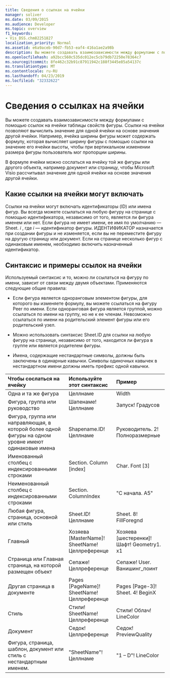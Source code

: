 ```yaml
---
title: Сведения о ссылках на ячейки
manager: soliver
ms.date: 03/09/2015
ms.audience: Developer
ms.topic: overview
f1_keywords:
- Vis_DSS.chm82251827
localization_priority: Normal
ms.assetid: e6a9aceb-90d7-fb53-eaf4-416a1ae2a98b
description: Вы можете создавать взаимозависимости между формулами с помощью ссылок на ячейки таблицы свойств фигуры. Ссылки на ячейки позволяют вычислить значение для одной ячейки на основе значения другой ячейки. Например, ячейка ширины фигуры может содержать формулу, которая вычисляет ширину фигуры с помощью ссылки на значение его ячейки высоты, чтобы при вертикальном изменении размера фигуры пользователь мог пропорции ширины.
ms.openlocfilehash: a92bcc560c535dc012ec5cb79db72250e78364c7
ms.sourcegitcommit: 8fe462c32b91c87911942c188f3445e85a54137c
ms.translationtype: MT
ms.contentlocale: ru-RU
ms.lasthandoff: 04/23/2019
ms.locfileid: "32332622"
---
```

# <a name="about-cell-references"></a>Сведения о ссылках на ячейки

Вы можете создавать взаимозависимости между формулами с помощью ссылок на ячейки таблицы свойств фигуры. Ссылки на ячейки позволяют вычислить значение для одной ячейки на основе значения другой ячейки. Например, ячейка ширины фигуры может содержать формулу, которая вычисляет ширину фигуры с помощью ссылки на значение его ячейки высоты, чтобы при вертикальном изменении размера фигуры пользователь мог пропорции ширины.
  
В формуле ячейки можно сослаться на ячейку той же фигуры или другого объекта, например документ или страницу, чтобы Microsoft Visio рассчитывал значение для одной ячейки на основе значения другой ячейки.
  
## <a name="what-cell-references-can-include"></a>Какие ссылки на ячейки могут включать

Ссылки на ячейки могут включать идентификаторы (ID) или имена фигур. Вы всегда можете ссылаться на любую фигуру на странице с помощью идентификатора, независимо от того, является ли фигура именем или нет. Если фигура не имеет имени, ее имя по умолчанию — Sheet. *i* , где *i* — идентификатор фигуры. ИДЕНТИФИКАТОР назначается при создании фигуры и не изменяется, если вы не переместите фигуру на другую страницу или документ. Если на странице несколько фигур с одинаковым именем, необходимо включить назначенный идентификатор. 
  
## <a name="cell-reference-syntax-and-examples"></a>Синтаксис и примеры ссылок на ячейки

Используемый синтаксис и то, можно ли ссылаться на фигуру по имени, зависит от связи между двумя объектами. Применяются следующие общие правила:
  
- Если фигура является одноранговым элементом фигуры, для которого вы изменяете формулу, вы можете ссылаться на фигуру Peer по имени. Если одноранговая фигура является группой, можно ссылаться по имени на группу, но не к ее членам. Невозможно ссылаться по имени на родительский элемент фигуры или его родительский узел.
    
- Можно использовать синтаксис Sheet.ID для ссылки на любую фигуру на странице, независимо от того, находится ли фигура в группе или является родителем фигуры.
    
- Имена, содержащие нестандартные символы, должны быть заключены в одинарные кавычки. Символы одиночных кавычек в нестандартном имени должны иметь префикс одной кавычки.
    
|**Чтобы сослаться на ячейку**|**Используйте этот синтаксис**|**Пример**|
|:-----|:-----|:-----|
|Одна и та же фигура  <br/> | Целлнаме  <br/> | Width  <br/> |
| Фигура, группа или руководство  <br/> | Шапенаме! Целлнаме  <br/> | Запуск! Градусов  <br/> |
| Фигура, группа или направляющая, в которой более одной фигуры на одном уровне имеют одинаковые имена  <br/> | Shapename.ID! Целлнаме  <br/> | Руководитель. 2! Полноразмерные  <br/> |
| Именованный столбец с индексированными строками  <br/> | Section. Column [index]  <br/> | Char. Font [3]  <br/> |
| Неименованный столбец с индексированными строками  <br/> | Section. ColumnIndex  <br/> | "С начала. A5"  <br/> |
| Любая фигура, страница, основной или стиль  <br/> | Sheet.ID! Целлнаме  <br/> | Sheet. 8! FillForegnd  <br/> |
| Главный  <br/> | Хозяева [MasterName]! SheetName! Целлреференце  <br/> | Хозяева [шестеренки]! Шафт! Geometry1. x1  <br/> |
| Страница или Главная страница, на которой размещен объект  <br/> | Сепаже! Целлреференце  <br/> | Сепаже! User. Ванишинг_поинт  <br/> |
| Другая страница в документе  <br/> | Pages [PageName]! SheetName! Целлреференце  <br/> | Pages [Page-3]! Sheet. 4! BeginX  <br/> |
| Стиль  <br/> | Стили! SheetName! Целлреференце  <br/> | Стили! Облач! LineColor  <br/> |
| Документ  <br/> | Седок! Целлреференце  <br/> | Седок! PreviewQuality  <br/> |
| Фигура, страница, шаблон, документ или стиль с нестандартным именем.  <br/> | "SheetName"! Целлнаме  <br/> | "1 – D"! LineColor  <br/> |
   


